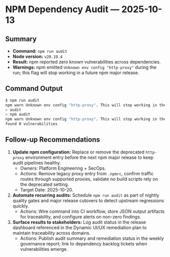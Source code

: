 # NPM Dependency Audit — 2025-10-13

## Summary

- **Command:** `npm run audit`
- **Node version:** `v20.19.4`
- **Result:** npm reported zero known vulnerabilities across dependencies.
- **Warnings:** npm emitted `Unknown env config "http-proxy"` during the run; this flag will stop working in a future npm major release.

## Command Output

```bash
$ npm run audit
npm warn Unknown env config "http-proxy". This will stop working in the next major version of npm.
> audit
> npm audit
npm warn Unknown env config "http-proxy". This will stop working in the next major version of npm.
found 0 vulnerabilities
```

## Follow-up Recommendations

1. **Update npm configuration:** Replace or remove the deprecated `http-proxy` environment entry before the next npm major release to keep audit pipelines healthy.
   - Owners: Platform Engineering + SecOps.
   - Actions: Remove legacy proxy entry from `.npmrc`, confirm traffic routes through supported proxies, validate no build scripts rely on the deprecated setting.
   - Target Date: 2025-10-20.
2. **Automate recurring audits:** Schedule `npm run audit` as part of nightly quality gates and major release cutovers to detect upstream regressions quickly.
   - Actions: Wire command into CI workflow, store JSON output artifacts for traceability, and configure alerts on non-zero findings.
3. **Surface results to stakeholders:** Log audit status in the release dashboard referenced in the Dynamic UI/UX remediation plan to maintain traceability across domains.
   - Actions: Publish audit summary and remediation status in the weekly governance report; link to dependency backlog tickets when vulnerabilities emerge.
